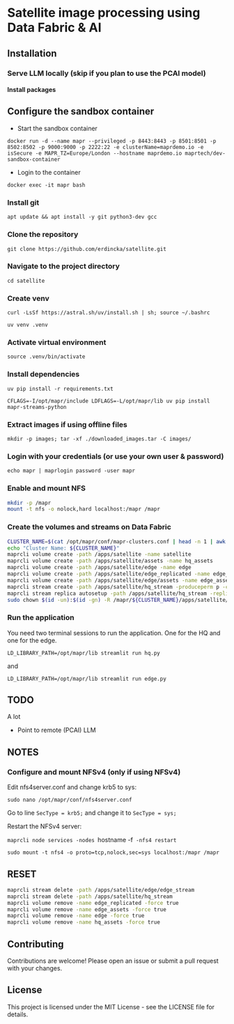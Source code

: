 # Satellite image processing using Data Fabric & AI

## Installation

### Serve LLM locally (skip if you plan to use the PCAI model)

#### Install packages

<!-- `brew install llama.cpp`


#### Run Server

`./llama-server -hf google/gemma-3-4b-it-qat-q4_0-gguf:Q4_0`

#### Test

`curl -X POST "http://localhost:8080/v1/completions" \
	-H "Content-Type: application/json" \
	--data '{
		"model": "google/gemma-3-4b-it-qat-q4_0-gguf:Q4_0",
		"prompt": "Once upon a time,",
		"max_tokens": 512,
		"temperature": 0.5
	}'
` -->


## Configure the sandbox container

- Start the sandbox container

`docker run -d --name mapr --privileged -p 8443:8443 -p 8501:8501 -p 8502:8502 -p 9000:9000 -p 2222:22 -e clusterName=maprdemo.io -e isSecure -e MAPR_TZ=Europe/London --hostname maprdemo.io maprtech/dev-sandbox-container`

- Login to the container

`docker exec -it mapr bash`

### Install git

`apt update && apt install -y git python3-dev gcc`


### Clone the repository

`git clone https://github.com/erdincka/satellite.git`


### Navigate to the project directory

`cd satellite`


### Create venv

<!-- `python3 -m venv .venv` -->
`curl -LsSf https://astral.sh/uv/install.sh | sh; source ~/.bashrc`

`uv venv .venv`


### Activate virtual environment

`source .venv/bin/activate`


### Install dependencies

<!-- `pip install -r requirements.txt` -->
`uv pip install -r requirements.txt`

`CFLAGS=-I/opt/mapr/include LDFLAGS=-L/opt/mapr/lib uv pip install mapr-streams-python`

### Extract images if using offline files

`mkdir -p images; tar -xf ./downloaded_images.tar -C images/`


### Login with your credentials (or use your own user & password)

`echo mapr | maprlogin password -user mapr`


### Enable and mount NFS

```bash
mkdir -p /mapr
mount -t nfs -o nolock,hard localhost:/mapr /mapr
```


### Create the volumes and streams on Data Fabric


```bash
CLUSTER_NAME=$(cat /opt/mapr/conf/mapr-clusters.conf | head -n 1 | awk '{print $1}')
echo "Cluster Name: ${CLUSTER_NAME}"
maprcli volume create -path /apps/satellite -name satellite
maprcli volume create -path /apps/satellite/assets -name hq_assets
maprcli volume create -path /apps/satellite/edge -name edge
maprcli volume create -path /apps/satellite/edge_replicated -name edge_replicated
maprcli volume create -path /apps/satellite/edge/assets -name edge_assets -type mirror -source edge_replicated@${CLUSTER_NAME}
maprcli stream create -path /apps/satellite/hq_stream -produceperm p -consumeperm p -topicperm p
maprcli stream replica autosetup -path /apps/satellite/hq_stream -replica /apps/satellite/edge/edge_stream -multimaster true
sudo chown $(id -un):$(id -gn) -R /mapr/${CLUSTER_NAME}/apps/satellite/
```


### Run the application

You need two terminal sessions to run the application. One for the HQ and one for the edge.

`LD_LIBRARY_PATH=/opt/mapr/lib streamlit run hq.py`

and

`LD_LIBRARY_PATH=/opt/mapr/lib streamlit run edge.py`


## TODO

A lot

- Point to remote (PCAI) LLM


## NOTES

### Configure and mount NFSv4 (only if using NFSv4)

Edit nfs4server.conf and change krb5 to sys:

`sudo nano /opt/mapr/conf/nfs4server.conf`

Go to line `SecType = krb5;` and change it to `SecType = sys;`

Restart the NFSv4 server:

`maprcli node services -nodes `hostname -f` -nfs4 restart`

`sudo mount -t nfs4 -o proto=tcp,nolock,sec=sys localhost:/mapr /mapr`



## RESET

```bash
maprcli stream delete -path /apps/satellite/edge/edge_stream
maprcli stream delete -path /apps/satellite/hq_stream
maprcli volume remove -name edge_replicated -force true
maprcli volume remove -name edge_assets -force true
maprcli volume remove -name edge -force true
maprcli volume remove -name hq_assets -force true
```

## Contributing

Contributions are welcome! Please open an issue or submit a pull request with your changes.

## License

This project is licensed under the MIT License - see the LICENSE file for details.
